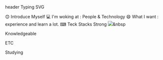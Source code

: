 
header Typing SVG

😊 Introduce Myself
💻 I'm woking at : People & Technology
😄 What I want : experience and learn a lot.
⌨ Teck Stacks
Strong
<img src="https://img.shields.io/badge/React-3766AB?style=flat-square&logo=React&logoColor=white"/></a>&nbsp 
       

Knowledgeable

 

ETC

    

Studying

